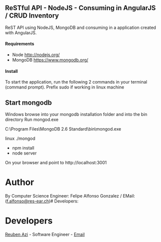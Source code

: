 ## ReSTful API - NodeJS - Consuming in AngularJS / CRUD Inventory
ReST API using NodeJS, MongoDB and consuming in a application created with AngularJS. 

#### Requirements
* Node http://nodejs.org/
* MongoDB https://www.mongodb.org/

#### Install
To start the application, run the following 2 commands in your terminal (command prompt).
Prefix sudo if working in linux machine

Start mongodb
-----------------------
Windows
browse into your mongodb installation folder and into the bin directory
Run mongod.exe

C:\Program Files\MongoDB 2.6 Standard\bin\mongod.exe

linux
./mongod

* npm install
* node server

On your browser and point to http://localhost:3001

# Author
By Computer Science Engineer: Felipe Alfonso Gonzalez / EMail: (f.alfonso@res-ear.ch)# Developers:

# Developers
[Reuben Azi](https://geekyourselfblog.wordpress.com/) - Software Engineer - [Email](mailto:cheerantz@gmail.com) 
